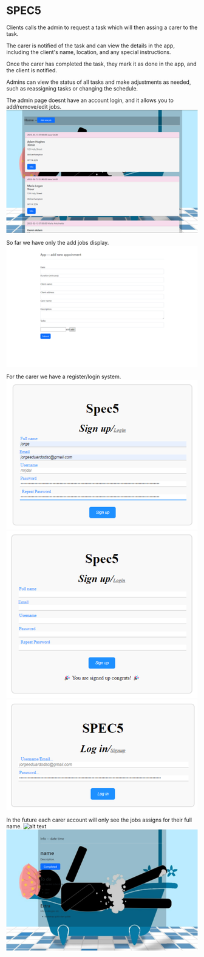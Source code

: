 # SPEC5


Clients calls the admin to request a task which will then assing a carer to the task.

The carer is notified of the task and can view the details in the app, including the client's name, location, and any special instructions.

Once the carer has completed the task, they mark it as done in the app, and the client is notified.

Admins can view the status of all tasks and make adjustments as needed, such as reassigning tasks or changing the schedule.


The admin page doesnt have an account login, and it allows you to add/remove/edit jobs.
![alt text](https://github.com/bomxacalaka/collab_ws/blob/master/SPEC5/webapppics/admin_homepage.png?raw=true)

So far we have only the add jobs display.
![alt text](https://github.com/bomxacalaka/collab_ws/blob/master/SPEC5/webapppics/add_job.png?raw=true)


For the carer we have a register/login system.
![alt text](https://github.com/bomxacalaka/collab_ws/blob/master/SPEC5/webapppics/register.png?raw=true)
![alt text](https://github.com/bomxacalaka/collab_ws/blob/master/SPEC5/webapppics/register_complete.png?raw=true)
![alt text](https://github.com/bomxacalaka/collab_ws/blob/master/SPEC5/webapppics/login_in.png?raw=true)

 In the future each carer account will only see the jobs assigns for their full name.
![alt text](https://github.com/bomxacalaka/collab_ws/blob/master/SPEC5/webapppics/homepage.png.png?raw=true)
![alt text](https://github.com/bomxacalaka/collab_ws/blob/master/SPEC5/webapppics/specific_job_info.png?raw=true)
